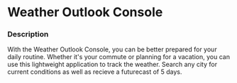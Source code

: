 # Weather Outlook Console

### Description
With the Weather Outlook Console, you can be better prepared for your daily routine. Whether it's your commute or planning for a vacation, you can use this lightweight application to track the weather. Search any city for current conditions as well as recieve a futurecast of 5 days.

